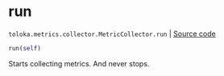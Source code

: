 # run
`toloka.metrics.collector.MetricCollector.run` | [Source code](https://github.com/Toloka/toloka-kit/blob/v1.0.1/src/metrics/collector.py#L70)

```python
run(self)
```

Starts collecting metrics. And never stops.

